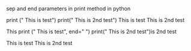 sep and end parameters in print method in python

print (" This is test")
print(" This is 2nd test")
 This is test
 This is 2nd test


This print (" This is test", end=" ")
print(" This is 2nd test")is 2nd test

 This is test  This is 2nd test
